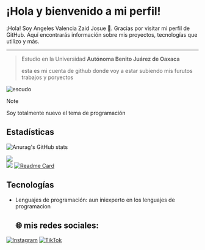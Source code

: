 # ¡Hola y bienvenido a mi perfil!<div style="position: relative;">

¡Hola! Soy Angeles Valencia Zaid Josue  👋. Gracias por visitar mi perfil de GitHub. Aquí encontrarás información sobre mis proyectos, tecnologías que utilizo y más.
<div style="position: relative;">
<img src="https://www.bing.com/th/id/OGC.67b71dbbfb8c8f0a915f6660f54a1c7a?pid=1.7&rurl=https%3a%2f%2fpa1.narvii.com%2f7114%2fdb20531797aad9a97bfb2e79c341a3b7db7fe553r1-200-200_hq.gif&ehk=LWzhrjGaz%2bxO0WrffczTbp2%2bUVBYmXBgAhK2ZPHZN7E%3d" alt="GIF" style="position: absolute; top:100000px ; right:400px ; width: 150px; height: 150px; auto;">

---
> Estudio en la Universidad **Autónoma Benito Juárez de Oaxaca**
> 
> esta es mi cuenta de github donde voy a estar subiendo mis furutos trabajos y poryectos 
<picture>
 <img alt="escudo" src="https://sita.uabjo.mx/images/logo.png">
</picture>

> [!NOTE]
> Soy totalmente nuevo el tema de programación

## Estadísticas
![Anurag's GitHub stats](https://github-readme-stats.vercel.app/api?username=zaidjos&show=reviews,discussions_started,discussions_answered,prs_merged,prs_merged_percentage)

![](https://github-readme-streak-stats.herokuapp.com/?user=zaidjos&theme=dark&hide_border=false)<br/>
![](https://github-readme-stats.vercel.app/api/top-langs/?username=zaidjos&theme=dark&hide_border=false&include_all_commits=false&count_private=false&layout=compact)
[![Readme Card](https://github-readme-stats.vercel.app/api/pin/?username=zaidjos&repo=github-readme-stats)](https://github.com/zaidjos/github-readme-stats)
## Tecnologías
- Lenguajes de programación: aun iniexperto en los lenguajes de programacion

  ## 🌐 mis redes sociales:

[![Instagram](https://img.shields.io/badge/Instagram-%23E4405F.svg?logo=Instagram&logoColor=white)](https://instagram.com/zaidjos1)
[![TikTok](https://img.shields.io/badge/TikTok-%23000000.svg?logo=TikTok&logoColor=white)](https://tiktok.com/@zaidjos_oficial)
